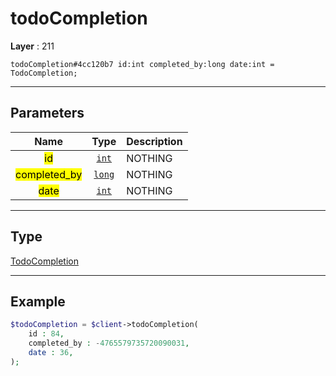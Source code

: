 # todoCompletion

**Layer** : 211

```tl
todoCompletion#4cc120b7 id:int completed_by:long date:int = TodoCompletion;
```

---

## Parameters

| Name | Type | Description |
| :---: | :---: | :--- |
| <mark>id</mark> | [`int`](type/int) | NOTHING |
| <mark>completed_by</mark> | [`long`](type/long) | NOTHING |
| <mark>date</mark> | [`int`](type/int) | NOTHING |

---

## Type

[TodoCompletion](type/TodoCompletion)

---

## Example

```php
$todoCompletion = $client->todoCompletion(
	id : 84,
	completed_by : -4765579735720090031,
	date : 36,
);
```